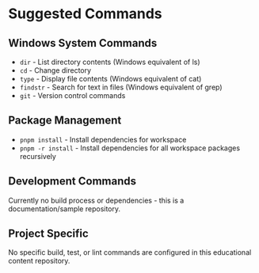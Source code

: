 # Suggested Commands

## Windows System Commands
- `dir` - List directory contents (Windows equivalent of ls)
- `cd` - Change directory
- `type` - Display file contents (Windows equivalent of cat)
- `findstr` - Search for text in files (Windows equivalent of grep)
- `git` - Version control commands

## Package Management
- `pnpm install` - Install dependencies for workspace
- `pnpm -r install` - Install dependencies for all workspace packages recursively

## Development Commands
Currently no build process or dependencies - this is a documentation/sample repository.

## Project Specific
No specific build, test, or lint commands are configured in this educational content repository.